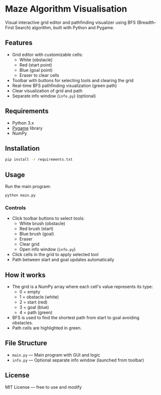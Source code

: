 
# Maze Algorithm Visualisation

Visual interactive grid editor and pathfinding visualizer using BFS (Breadth-First Search) algorithm, built with Python and Pygame.

## Features

- Grid editor with customizable cells:
  - White (obstacle)
  - Red (start point)
  - Blue (goal point)
  - Eraser to clear cells
- Toolbar with buttons for selecting tools and clearing the grid
- Real-time BFS pathfinding visualization (green path)
- Clear visualization of grid and path
- Separate info window (`info.py`) (optional)

## Requirements

- Python 3.x
- [Pygame](https://www.pygame.org/news) library
- NumPy

## Installation

```bash
pip install -r requirements.txt
```

## Usage

Run the main program:

```bash
python main.py
```

### Controls

- Click toolbar buttons to select tools:
  - White brush (obstacle)
  - Red brush (start)
  - Blue brush (goal)
  - Eraser
  - Clear grid
  - Open info window (`info.py`)
- Click cells in the grid to apply selected tool
- Path between start and goal updates automatically

## How it works

- The grid is a NumPy array where each cell's value represents its type:
  - 0 = empty
  - 1 = obstacle (white)
  - 2 = start (red)
  - 3 = goal (blue)
  - 4 = path (green)
- BFS is used to find the shortest path from start to goal avoiding obstacles.
- Path cells are highlighted in green.

## File Structure

- `main.py` — Main program with GUI and logic
- `info.py` — Optional separate info window (launched from toolbar)

## License

MIT License — free to use and modify
